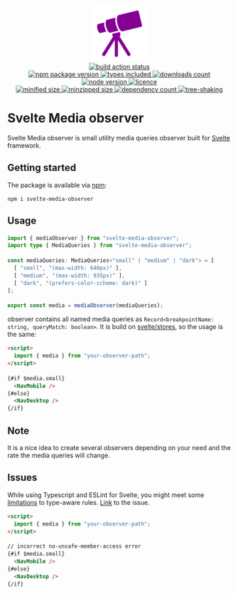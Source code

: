 <div align="center">
  <img
    alt="Telescope as package logo"
    src="assets/logo.svg"
    width="125px"
    height="125px"
    padding="25px"
  />
</div>

<div align="center">
  <a href="https://github.com/EricRovell/svelte-media-observer/actions">
    <img alt="build action status" src="https://github.com/EricRovell/svelte-media-observer/workflows/build/badge.svg" />
  </a>
</div>

<div align="center">
  <a href="https://www.npmjs.com/package/svelte-media-observer">
    <img alt="npm package version" src="https://badgen.net/npm/v/svelte-media-observer/" />
  </a>
  <a href="https://www.npmjs.com/package/svelte-media-observer">
    <img alt="types included" src="https://badgen.net/npm/types/svelte-media-observer/" />
  </a>
  <a href="https://www.npmjs.com/package/svelte-media-observer">
    <img alt="downloads count" src="https://badgen.net/npm/dt/svelte-media-observer/" />
  </a>
  <a href="https://www.npmjs.com/package/svelte-media-observer">
    <img alt="node version" src="https://badgen.net/npm/node/svelte-media-observer/" />
  </a>
  <a href="https://www.npmjs.com/package/svelte-media-observer">
    <img alt="licence" src="https://badgen.net/npm/license/svelte-media-observer/" />
  </a>
</div>

<div align="center">
  <a href="https://bundlephobia.com/package/svelte-media-observer">
    <img alt="minified size" src="https://badgen.net/bundlephobia/min/svelte-media-observer/" />
  </a>
  <a href="https://bundlephobia.com/package/svelte-media-observer">
    <img alt="minzipped size" src="https://badgen.net/bundlephobia/minzip/svelte-media-observer/" />
  </a>
  <a href="https://bundlephobia.com/package/svelte-media-observer">
    <img alt="dependency count" src="https://badgen.net/bundlephobia/dependency-count/svelte-media-observer/" />
  </a>
  <a href="https://bundlephobia.com/package/svelte-media-observer">
    <img alt="tree-shaking" src="https://badgen.net/bundlephobia/tree-shaking/svelte-media-observer/" />
  </a>
</div>

# Svelte Media observer

Svelte Media observer is small utility media queries observer built for [Svelte](https://svelte.dev/) framework.

## Getting started

The package is available via [npm](https://www.npmjs.com/package/svelte-media-observer):

```
npm i svelte-media-observer
```

## Usage

```ts
import { mediaObserver } from "svelte-media-observer";
import type { MediaQueries } from "svelte-media-observer";

const mediaQueries: MediaQueries<"small" | "medium" | "dark"> = [
  [ "small", "(max-width: 640px)" ],
  [ "medium", "(max-width: 935px)" ],
  [ "dark", "(prefers-color-scheme: dark)" ]
];

export const media = mediaObserver(mediaQueries);
```

observer contains all named media queries as `Record<breakpointName: string, queryMatch: boolean>`. It is build on [svelte/stores](https://svelte.dev/docs#svelte_store), so the usage is the same:

```html
<script>
  import { media } from "your-observer-path";
</script>

{#if $media.small}
  <NavMobile />
{#else}
  <NavDesktop />
{/if}
```

## Note

It is a nice idea to create several observers depending on your need and the rate the media queries will change.

## Issues

While using Typescript and ESLint for Svelte, you might meet some [limitations](https://github.com/sveltejs/eslint-plugin-svelte3#installation-with-typescript) to type-aware rules. [Link](https://github.com/sveltejs/eslint-plugin-svelte3/issues/89) to the issue.

```html
<script>
  import { media } from "your-observer-path";
</script>

// incorrect no-unsafe-member-access error
{#if $media.small}
  <NavMobile />
{#else}
  <NavDesktop />
{/if}
```